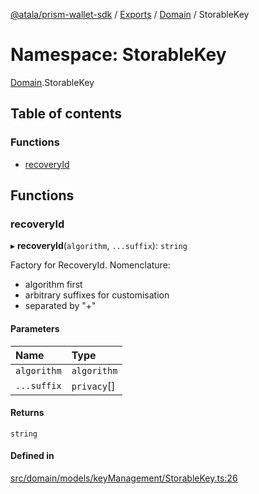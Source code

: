 [@atala/prism-wallet-sdk](../README.md) / [Exports](../modules.md) / [Domain](Domain.md) / StorableKey

# Namespace: StorableKey

[Domain](Domain.md).StorableKey

## Table of contents

### Functions

- [recoveryId](Domain.StorableKey.md#recoveryid)

## Functions

### recoveryId

▸ **recoveryId**(`algorithm`, `...suffix`): `string`

Factory for RecoveryId.
Nomenclature:
  - algorithm first
  - arbitrary suffixes for customisation
  - separated by "+"

#### Parameters

| Name | Type |
| :------ | :------ |
| `algorithm` | `algorithm` |
| `...suffix` | `privacy`[] |

#### Returns

`string`

#### Defined in

[src/domain/models/keyManagement/StorableKey.ts:26](https://github.com/hyperledger/identus-edge-agent-sdk-ts/blob/bda7c5f2d075f5f1181d8e566d0db6b907796ca5/src/domain/models/keyManagement/StorableKey.ts#L26)
